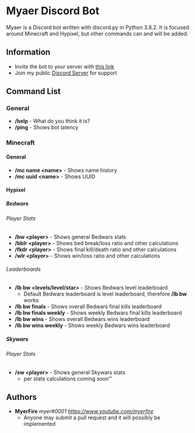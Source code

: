 # Myaer Discord Bot
Myaer is a Discord bot written with discord.py in Python 3.8.2. It is focused around Minecraft and Hypixel, but other commands can and will be added.
## Information
- Invite the bot to your server with [this link](https://discord.com/api/oauth2/authorize?client_id=700133917264445480&permissions=8&scope=bot)
- Join my public [Discord Server](https://inv.wtf/myerfire) for support
## Command List
### General
- **/help** - What do you think it is?
- **/ping** - Shows bot latency
### Minecraft
#### General
- **/mc name \<name\>** - Shows name history
- **/mc uuid \<name\>** - Shows UUID
#### Hypixel
##### Bedwars
###### Player Stats
- **/bw \<player\>** - Shows general Bedwars stats
- **/bblr \<player\>** - Shows bed break/loss ratio and other calculations
- **/fkdr \<player\>** - Shows final kill/death ratio and other calculations
- **/wlr \<player\>** - Shows win/loss ratio and other calculations

###### Leaderboards
- **/lb bw \<levels/level/star\>** - Shows Bedwars level leaderboard
  - Default Bedwars leaderboard is level leaderboard, therefore **/lb bw** works
- **/lb bw finals** - Shows overall Bedwars final kills leaderboard
- **/lb bw finals weekly** - Shows weekly Bedwars final kills leaderboard
- **/lb bw wins** - Shows overall Bedwars wins leaderboard
- **/lb bw wins weekly** - Shows weekly Bedwars wins leaderboard

##### Skywars
###### Player Stats
- **/sw \<player\>** - Shows general Skywars stats
  - per stats calculations coming soon™
## Authors
- **MyerFire** *myer#0001* *https://www.youtube.com/myerfire*
  - Anyone may submit a pull request and it will possibly be implemented
